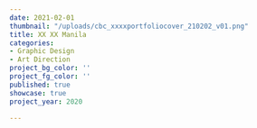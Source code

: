 ```yaml
---
date: 2021-02-01
thumbnail: "/uploads/cbc_xxxxportfoliocover_210202_v01.png"
title: XX XX Manila
categories:
- Graphic Design
- Art Direction
project_bg_color: ''
project_fg_color: ''
published: true
showcase: true
project_year: 2020

---
```

